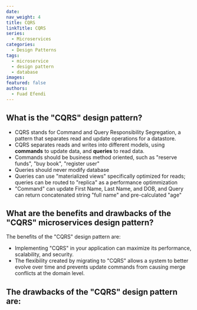 ```yaml
---
date:
nav_weight: 4
title: CQRS
linkTitle: CQRS
series:
  - Microservices
categories:
  - Design Patterns
tags:
  - microservice
  - design pattern
  - database
images:
featured: false
authors:
  - Fuad Efendi
---
```


## What is the "CQRS" design pattern? 
- CQRS stands for Command and Query Responsibility Segregation, a pattern that separates read and update operations for a datastore.
- CQRS separates reads and writes into different models, using **commands** to update data, and **queries** to read data.
- Commands should be business method oriented, such as "reserve funds", "buy book", "register user"
- Queries should never modify database
- Queries can use "materialized views" specifically optimized for reads; queries can be routed to "replica" as a performance optimmization
- "Command" can update First Name, Last Name, and DOB, and Query can return concatenated string "full name" and pre-calculated "age"



## What are the benefits and drawbacks of the "CQRS" microservices design pattern?

The benefits of the "CQRS" design pattern are:
- Implementing "CQRS" in your application can maximize its performance, scalability, and security.
- The flexibility created by migrating to "CQRS" allows a system to better evolve over time and prevents update commands from causing merge conflicts at the domain level.


The drawbacks of the "CQRS" design pattern are:
- 
